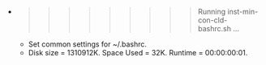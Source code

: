 * >>>>>>>>> Running inst-min-con-cld-bashrc.sh ...
  * Set common settings for ~/.bashrc.
  * Disk size = 1310912K. Space Used = 32K. Runtime = 00:00:00:01.
